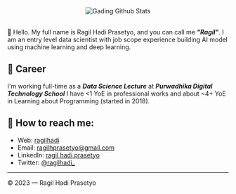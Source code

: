 <!--
**ragilhadi/ragilhadi** is a ✨ _special_ ✨ repository because its `README.md` (this file) appears on your GitHub profile.

Here are some ideas to get you started:

- 🔭 I’m currently working on ...
- 🌱 I’m currently learning ...
- 👯 I’m looking to collaborate on ...
- 🤔 I’m looking for help with ...
- 💬 Ask me about ...
- 📫 How to reach me: ...
- 😄 Pronouns: ...
- ⚡ Fun fact: ...
-->

<!--
<div align="center">
  <a href="https://www.codewars.com/users/ragilhadi" target="blank">
    <img src="https://www.codewars.com/users/ragilhadi/badges/large" alt="codewars stats" />
  </a>
  
  <br/>
  <br/>

  <a href="https://www.hackerrank.com/ragil_hadi" target="blank">
    <img src="https://img.shields.io/badge/-Hackerrank-2EC866?style=for-the-badge&logo=HackerRank&logoColor=white" alt="hackerrank"/>
  </a>
  
  <a href="https://leetcode.com/ragilhadi/" target="blank">
    <img src="https://img.shields.io/badge/LeetCode-000000?style=for-the-badge&logo=LeetCode&logoColor=#d16c06" alt="leetcode"/>
  </a>
  
  <a href="https://www.linkedin.com/in/ragil-hadi-prasetyo/" target="blank">
    <img src="https://img.shields.io/badge/linkedin-%230077B5.svg?style=for-the-badge&logo=linkedin&logoColor=white" alt="linkedin"/>
  </a>
  
  <a href="https://www.kaggle.com/ragilhadip" target="blank">
    <img src="https://img.shields.io/badge/Kaggle-035a7d?style=for-the-badge&logo=kaggle&logoColor=white" alt="kaggle"/>
  </a>
</div>
-->

<div align="center">
  <img src="https://github-readme-stats.vercel.app/api?username=ragilhadi&show_icons=true&theme=dracula" alt="Gading Github Stats">
  <br><br>
  <!--
  <img src="https://komarev.com/ghpvc/?username=ragilhadi&color=F4A4B5&style=flat" alt="ragilhadi's Github Profile Views" />
  <img src="https://wakatime.com/badge/user/7a831ab0-e43a-4215-aa08-92f915bed065.svg" alt="Total time coded" />
  -->
</div>

👋 Hello. My full name is Ragil Hadi Prasetyo, and you can call me ***"Ragil"***. I am an entry level data scientist with job scope experience building AI model using machine learning and deep learning.

## 💼 Career
I'm working full-time as a ***Data Science Lecture*** at ***Purwadhika Digital Technology School***
I have <1 YoE in professional works and about ~4+ YoE in Learning about Programming (started in 2018).
<!--
## 🔍 Website:
- Blockchain, Cryptography, Web3/DApps, Solidity
- DevX, Platform Engineering, Guideline & Tech Docs Writing
-->
## 🚀 How to reach me:
- Web: [ragilhadi](https://ragilhadi.github.io/portfolio/)
- Email: [ragilhprasetyo@gmail.com](mailto:ragilhprasetyo@gmail.com)
- LinkedIn: [ragil hadi prasetyo](https://www.linkedin.com/in/ragil-hadi-prasetyo/)
- Twitter: [@ragilhadi_](https://twitter.com/ragilhadi_)

---

© 2023 — Ragil Hadi Prasetyo
